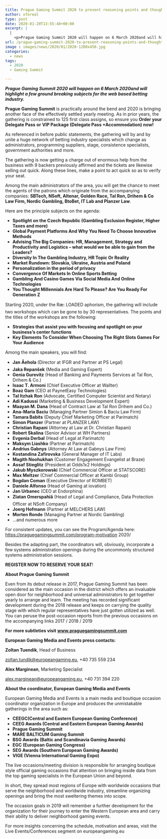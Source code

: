 ```yaml
---
title: Prague Gaming Summit 2020 to present reasoning points and thoughts for the gaming industry
author: xforeal 
type: post
date: 2020-01-20T13:55:48+00:00
excerpt: |
  |
    <p>Prague Gaming Summit 2020 will happen on 6 March 2020and will highlight a few ground breaking subjects for the internet betting industry </p>
url: /prague-gaming-summit-2020-to-present-reasoning-points-and-thoughts-for-the-gaming-industry/
image : images/news/2020/01/2020-1200x450.jpg
categories:
  - news
tags:
  - 2020
  - Gaming Summit

---
```

_**Prague Gaming Summit 2020 will happen on 6 March 2020and will highlight a few ground breaking subjects for the web based betting industry.**_

**Prague Gaming Summit** is practically around the bend and 2020 is bringing another face of the effectively settled yearly meeting. As in prior years, the gathering is constrained to 125 first class assigns, so ensure you **Order your Delegate Pass** **or** **VIP Package (Delegate Pass +Accommodation)** **now!**

As referenced in before public statements, the gathering will by and by unite a huge network of betting industry specialists which change as administrators, programming suppliers, stage, consistence specialists, government authorities and more.

The gathering is now getting a charge out of enormous help from the business with 9 backers previously affirmed and the tickets are likewise selling out quick. Along these lines, make a point to act quick so as to verify your seat.

Among the main administrators of the area, you will get the chance to meet the agents of the patrons which originate from the accompanying companies: **SBTech, NSoft, Altenar, Golden Race, Tal Ron, Drihem & Co Law Firm, Nordic Gambling, BtoBet, IT Lab and Planzer Law**.

Here are the principle subjects on the agenda:

  * **Spotlight on the Czech Republic (Gambling Exclusion Register, Higher Taxes and more)**
  * **Global Payment Platforms And Why You Need To Choose Innovative Methods**
  * **Advising The Big Companies: HR, Management, Strategy and Productivity and Logistics – what would we be able to gain from the Leaders?**
  * **Diversity In The Gambling Industry, HR Topic Or Reality**
  * **Market Rundown: Slovakia, Ukraine, Austria and Poland**
  * **Personalization in the period of privacy**
  * **Convergence Of Markets In Online Sports Betting**
  * **Gambling And Casino Games Via Social Media And Online Technologies**
  * **You Thought Millennials Are Hard To Please? Are You Ready For Generation Z**

Starting 2020, under the Ræ: LOADED aphorism, the gathering will include two workshops which can be gone to by 30 representatives. The points and the titles of the workshops are the following:

  * **Strategies that assist you with focusing and spotlight on your business’s center functions**
  * **Key Elements To Consider When Choosing The Right Slots Games For Your Audience**

Among the main speakers, you will find:

  * **Jan Åehola** (Director at IFGR and Partner at PS Legal)
  * **Jaka Repanšek** (Media and Gaming Expert)
  * **Genia Gurevitz** (Head of Banking and Payments Services at Tal Ron, Drihem & Co.)
  * **Isaac T. Armoni** (Chief Executive Officer at Wallter)
  * **Boaz Gam** (CEO at PaynetEasy Technologies)
  * **Tal Itzhak Ron** (Advocate, Certified Computer Scientist and Notary)
  * **Adi Kadussi** (Marketing & Business Development Expert)
  * **Maayan M. Dana** (Head of Contract Law at Tal Ron Drihem and Co.)
  * **Ana-Maria Baciu** (Managing Partner Simion & Baciu Law Firm)
  * **Tamara Babits** (Deputy Chief Marketing Officer at Parimatch)
  *  **Simon Planzer** (Partner at PLANZER LAW)
  *  **Christian Rapani** (Attorney at Law at Dr. Christian Rapani)
  *  **Robert Skalina** (Senior Advisor at WH Partners)
  * **Evgenia Derbal** (Head of Legal at Parimatch)
  * **Maksym Liashko** (Partner at Parimatch)
  * **Andrius Gabnys** (Attorney At Law at Gabnys Law Firm)
  * **Kostandina Zafirovska** (General Manager of IT Labs)
  * **Magith Noohukhan** (Customer Engagement Evangelist at Braze)
  * **Assaf Stieglitz** (President at Odds1x2 Holdings)
  * **Jakub Myszkorowski** (Chief Commercial Officer at STATSCORE)
  * **Max Meltzer** (Chief Commercial Officer at Kambi Group)
  * **Bogdan Coman** (Executive Director of ROMBET)
  * **Daniele Alfonso** (Head of Gaming at iovation)
  * **Jan Urbanec** (CEO at Endorphina)
  * **Zlatan Omerspahiä** (Head of Legal and Compliance, Data Protection Officer at NSoft Company)
  *  **Joerg Hofmann** (Partner at MELCHERS LAW)
  * **Morten Ronde** (Managing Partner at Nordic Gambling)
  * …and numerous more

For consistent updates, you can see the Program/Agenda here: https://praguegamingsummit.com/program-motivation 2020/

Besides the adapting part, the coordinators will, obviously, incorporate a few systems administration openings during the uncommonly structured systems administration sessions.

**REGISTER NOW TO RESERVE YOUR SEAT**!

**About Prague Gaming Summit**

Even from its debut release in 2017, Prague Gaming Summit has been considered as the main occasion in the district which offers an invaluable open door for neighborhood and universal administrators to get together yearly to arrange and learn. The meeting has recorded significant development during the 2018 release and keeps on carrying the quality stage with which regular representatives have just gotten utilized as well. You can peruse the post-occasion reports from the previous occasions on the accompanying links 2017 / 2018 / 2019

**For more subtleties visit** **www.praguegamingsummit.com**

**European Gaming Media and Events press contacts:**

**Zoltan Tuendik**, Head of Business

zoltan.tundik@europeangaming.eu, +40 735 559 234

**Alex Marginean**, Marketing Specialist

alex.marginean@europeangaming.eu, +40 731 394 220

**About the coordinator, European Gaming Media and Events**

European Gaming Media and Events is a main media and boutique occasion coordinator organization in Europe and produces the unmistakable gatherings in the area such as:

  * **CEEGC(Central and Eastern European Gaming Conference)**
  * **CEEG Awards (Central and Eastern European Gaming Awards)**
  * **Prague Gaming Summit**
  * **MARE BALTICUM Gaming Summit**
  * **BSG Awards (Baltic and Scandinavia Gaming Awards)**
  * **EGC (European Gaming Congress)**
  * **SEG Awards (Southern European Gaming Awards)**
  * **VIGE (Vienna International Gaming Expo)**

The live occasions/meeting division is responsible for arranging boutique style official gaming occasions that attention on bringing inside data from the top gaming specialists in the European Union and beyond.

In short, they spread most regions of Europe with worldwide occasions that serve the neighborhood and worldwide industry, streamline organizing openings and bring the most sweltering themes into scope.

The occasion goals in 2019 will remember a further development for the organization for their journey to enter the Western European area and carry their ability to deliver neighborhood gaming events.

For more insights concerning the schedule, motivation and areas, visit the Live Events/Conferences segment on europeangaming.eu